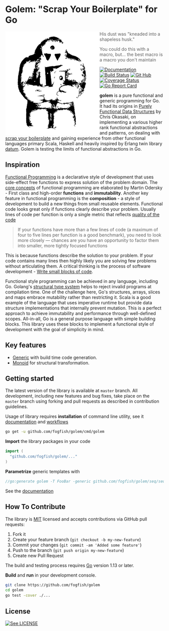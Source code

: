 # Golem: "Scrap Your Boilerplate" for Go

<img src="./doc/logo.svg" width="300" align="left"/>

> His dust was "kneaded into a shapeless husk."

> You could do this with a macro, but...
> the best macro is a macro you don't maintain

[![Documentation](https://godoc.org/github.com/fogfish/golem?status.svg)](http://godoc.org/github.com/fogfish/golem)
[![Build Status](https://secure.travis-ci.org/fogfish/golem.svg?branch=master)](http://travis-ci.org/fogfish/golem)
[![Git Hub](https://img.shields.io/github/last-commit/fogfish/golem.svg)](http://travis-ci.org/fogfish/golem)
[![Coverage Status](https://coveralls.io/repos/github/fogfish/golem/badge.svg?branch=master)](https://coveralls.io/github/fogfish/golem?branch=master)
[![Go Report Card](https://goreportcard.com/badge/github.com/fogfish/golem)](https://goreportcard.com/report/github.com/fogfish/golem)


**golem** is a pure functional and generic programming for Go. It had its origins in [Purely Functional Data Structures](https://www.cs.cmu.edu/~rwh/theses/okasaki.pdf) by Chris Okasaki, on implementing a various higher rank functional abstractions and patterns, on dealing with [scrap your boilerplate](https://www.microsoft.com/en-us/research/publication/scrap-your-boilerplate-with-class/) and gaining experience from other functional languages primary Scala, Haskell and heavily inspired by Erlang twin library [datum](https://github.com/fogfish/datum). Golem is testing the limits of functional abstractions in Go.


## Inspiration

[Functional Programming](https://en.wikipedia.org/wiki/Functional_programming) is a declarative style of development that uses side-effect free functions to express solution of the problem domain. The [core concepts](http://www.se-radio.net/2007/07/episode-62-martin-odersky-on-scala/) of functional programming are elaborated by Martin Odersky - First class and high-order **functions** and **immutability**. Another  key feature in functional programming is the **composition** - a style of development to build a new things from small reusable elements. Functional code looks great only if functions clearly describe your problem. Usually lines of code per function is only a single metric that reflects [quality of the code](https://blog.usejournal.com/solving-embarrassingly-obvious-problems-in-erlang-e3f21a6203cc)

> If your functions have more than a few lines of code (a maximum of four to five lines per function is a good benchmark), you need to look more closely — chances are you have an opportunity to factor them into smaller, more tightly focused functions

This is because functions describe the solution to your problem. If your code contains many lines then highly likely you are solving few problems without articulating them. A critical thinking is the process of software development - [Write small blocks of code](https://blog.ploeh.dk/2019/11/04/the-80-24-rule/).

Functional style programming can be achieved in any language, including Go. Golang's [structural type system](https://en.wikipedia.org/wiki/Structural_type_system) helps to reject invalid programs at compilation time. One of the challenge here, Go's structures, arrays, slices and maps embrace mutability rather than restricting it. Scala is a good example of the language that uses imperative runtime but provide data structure implementations that internally prevent mutation. This is a perfect approach to achieve immutability and performance through well-defined scopes. All-in-all, Go is a general purpose language with simple building blocks. This library uses these blocks to implement a functional style of development with the goal of simplicity in mind.

## Key features

* [Generic](doc/generic.md) with build time code generation.
* [Monoid](doc/monoid.md) for structural transformation.

## Getting started

The latest version of the library is available at `master` branch. All development, including new features and bug fixes, take place on the `master` branch using forking and pull requests as described in contribution guidelines.

Usage of library requires **installation** of command line utility, see it [documentation](https://godoc.org/github.com/fogfish/golem/cmd/golem) and [workflows](doc/generic.md)

```bash
go get -u github.com/fogfish/golem/cmd/golem
```

**Import** the library packages in your code

```go
import (
  "github.com/fogfish/golem/..."
)
```

**Parametrize** generic templates with

```go
//go:generate golem -T FooBar -generic github.com/fogfish/golem/seq/seq.go
```

See the [documentation](http://godoc.org/github.com/fogfish/golem)


## How To Contribute

The library is [MIT](LICENSE) licensed and accepts contributions via GitHub pull requests:

1. Fork it
2. Create your feature branch (`git checkout -b my-new-feature`)
3. Commit your changes (`git commit -am 'Added some feature'`)
4. Push to the branch (`git push origin my-new-feature`)
5. Create new Pull Request


The build and testing process requires [Go](https://golang.org) version 1.13 or later.

**Build** and **run** in your development console.

```bash
git clone https://github.com/fogfish/golem
cd golem
go test -cover ./...
```

## License

[![See LICENSE](https://img.shields.io/github/license/fogfish/golem.svg?style=for-the-badge)](LICENSE)
